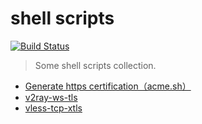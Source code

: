 # shell scripts 
[![Build Status](https://travis-ci.com/fatesigner/shell_scripts.svg?branch=master)](https://travis-ci.com/fatesigner/shell_scripts.svg?branch=master)
> Some shell scripts collection.

- [Generate https certification（acme.sh）](https://github.com/fatesigner/shell_scripts/tree/master/certification)
- [v2ray-ws-tls](https://github.com/fatesigner/shell_scripts/tree/master/v2ray-ws-tls)
- [vless-tcp-xtls](https://github.com/fatesigner/shell_scripts/tree/master/vless-tcp-xtls)

